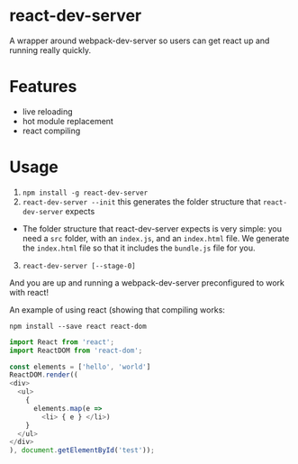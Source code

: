 # react-dev-server
A wrapper around webpack-dev-server so users can get react up and running really
quickly.

# Features
- live reloading
- hot module replacement
- react compiling

# Usage
1. `npm install -g react-dev-server`
2. `react-dev-server --init` this generates the folder structure that
    `react-dev-server` expects
  - The folder structure that react-dev-server expects is very simple: you
    need a `src` folder, with an `index.js`, and an `index.html` file. We
    generate the `index.html` file so that it includes the `bundle.js` file for
    you.
3. `react-dev-server [--stage-0]`

And you are up and running a webpack-dev-server preconfigured to work with react!

An example of using react (showing that compiling works:

`npm install --save react react-dom`

```js
import React from 'react';
import ReactDOM from 'react-dom';

const elements = ['hello', 'world']
ReactDOM.render((
<div>
  <ul>
    {
      elements.map(e =>
        <li> { e } </li>)
    }
  </ul>
</div>
), document.getElementById('test'));
```
